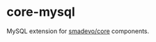 # core-mysql
MySQL extension for [smadevo/core][1] components.

[1]: https://github.com/smadevo/core
